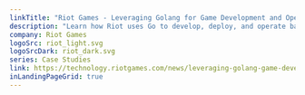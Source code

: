 ```yaml
---
linkTitle: "Riot Games - Leveraging Golang for Game Development and Operations"
description: "Learn how Riot uses Go to develop, deploy, and operate backend microserves at scale–globally. They share thier experience across use cases, with specific examples, and speak to the value of the gopher community."
company: Riot Games
logoSrc: riot_light.svg
logoSrcDark: riot_dark.svg
series: Case Studies
link: https://technology.riotgames.com/news/leveraging-golang-game-development-and-operations
inLandingPageGrid: true
---
```

